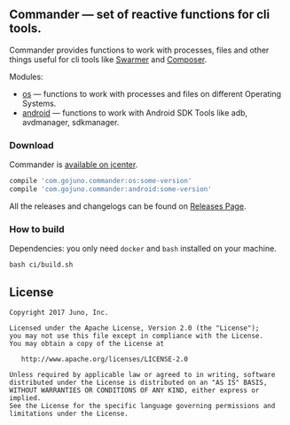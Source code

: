## Commander — set of reactive functions for cli tools.

Commander provides functions to work with processes, files and other things useful for cli tools like [Swarmer](https://github.com/gojuno/swarmer) and [Composer](https://github.com/gojuno/composer).

Modules:

* [os](os/) — functions to work with processes and files on different Operating Systems.
* [android](android/) — functions to work with Android SDK Tools like adb, avdmanager, sdkmanager.

### Download

Commander is [available on jcenter](https://jcenter.bintray.com/com/gojuno/commander).

```groovy
compile 'com.gojuno.commander:os:some-version'
compile 'com.gojuno.commander:android:some-version'
```

All the releases and changelogs can be found on [Releases Page](https://github.com/gojuno/commander/releases).

### How to build

Dependencies: you only need `docker` and `bash` installed on your machine.

```console
bash ci/build.sh
```

## License

```
Copyright 2017 Juno, Inc.

Licensed under the Apache License, Version 2.0 (the "License");
you may not use this file except in compliance with the License.
You may obtain a copy of the License at

   http://www.apache.org/licenses/LICENSE-2.0

Unless required by applicable law or agreed to in writing, software
distributed under the License is distributed on an "AS IS" BASIS,
WITHOUT WARRANTIES OR CONDITIONS OF ANY KIND, either express or implied.
See the License for the specific language governing permissions and
limitations under the License.
```

[spoon]: https://github.com/square/spoon
[test sharding]: https://developer.android.com/topic/libraries/testing-support-library/index.html#ajur-sharding
